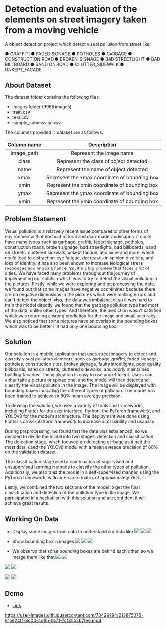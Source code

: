 
# Detection and evaluation of the elements on street imagery taken from a moving vehicle
A object detection project which detect visual pollution from street like:

● GRAFFITI
● FADED SIGNAGE
● POTHOLES
● GARBAGE
● CONSTRUCTION ROAD
● BROKEN_SIGNAGE
● BAD STREETLIGHT
● BAD BILLBOARD
● SAND ON ROAD
● CLUTTER_SIDEWALK
● UNKEPT_FACADE


##  About Dataset
The dataset folder contains the following files:
- images folder (9966 images)
- train.csv
- test.csv
- sample_submission.csv

The columns provided in dataset are as follows:

| Column name  | Description  |
| :------------: | :------------: |
| image_path  | Represent the image name  |
| class  | Represent the class of object detected  |
| name  | Represent the name of object detected  |
| xmax  | Represent the xmax coordinate of bounding box  |
| xmin  | Represent the xmin coordinate of bounding box  |
| ymax  | Represent the ymax coordinate of bounding box  |
| ymin  | Represent the ymin coordinate of bounding box  |


## Problem Statement

Visual pollution is a relatively recent issue compared to other forms of environmental that obstruct natural and man-made landscapes. 
it could have many types such as garbage, graffiti, faded signage, potholes, construction roads, broken signage, bad streetlights, bad billboards, sand on streets, 
cluttered sidewalk, unkept facade, and more and more. which could lead to distraction,
 eye fatigue, decreases in opinion diversity, and loss of identity. It has also been shown 
 to increase biological stress responses and impair balance. So, it's a big problem that faces a lot of cities.
We have faced many problems throughout the journey of implementing our solution which was to try to detect the visual pollution in the pictures. Firstly, while we were exploring and preprocessing the data, we found out that some images have negative coordinates because there are no negative dimensions in the pictures which were making errors and can't detect the object. also, the data was imbalanced, so it was hard to train the model directly, we found that the garbage pollution type had most of the data, unlike other types. And therefore, the prediction wasn't satisfied which was returning a wrong prediction for the image and small accuracy. We also noticed that some pictures have an overlap in the pounding boxes which was to be better if it had only one bounding box.

## Solution

Our solution is a mobile application that uses street imagery to detect and classify visual 
pollution elements, such as garbage, graffiti, faded signage, potholes, construction sites, 
broken signage, faulty streetlights, poor quality billboards, sand on streets, cluttered sidewalks, and poorly maintained building facades. 
The application is easy to use and efficient. Users can either take a picture or upload one, and the model will then detect and classify the visual pollution 
in the image. The image will be displayed with bounding boxes indicating the different types of pollution. The model has 
been trained to achieve an 80% mean average precision.

To develop the solution, we used a variety of tools and frameworks, including Flutter for the user interface, Python, the PyTorch framework, and YOLOv8 for the model's architecture. The deployment was done using Flutter's cross-platform framework to increase accessibility and usability.

During preprocessing, we found that the data was imbalanced, so we decided to divide the model into two stages: detection and classification. The detection stage, which focused on detecting garbage as it had the most data, used the YOLOv8 model with a mean average precision of 80% on the validation dataset..

The classification stage used a combination of supervised and unsupervised learning methods to classify the other types of pollution. Additionally, we also tried the model in a self-supervised manner, using the PyTorch framework, with an F-score matrix of approximately 76%.

Lastly, we combined the two sections of the model to get the final classification and detection of the pollution type in the image. We participated in a hackathon with this solution and are confident it will achieve great results.

##  Working On Data
 - Display some images from data to understand our data like
 ![](https://github.com/HabibaShera/Smartathon/blob/main/imgs/samples/0081af04e33fda23cb1d2da07b994200.jpg)
 ![](https://github.com/HabibaShera/Smartathon/blob/main/imgs/samples/0a2395009a83ce904b3e707a98d78334.jpg)
 ![](https://github.com/HabibaShera/Smartathon/blob/main/imgs/samples/0a281913e0b0d36b1484348ec6014544.jpg)

 - Show bounding box in images
 ![](https://github.com/HabibaShera/Smartathon/blob/main/imgs/bbox/clutter%20sidewalk.png)
 ![](https://github.com/HabibaShera/Smartathon/blob/main/imgs/bbox/potholes.png)
 ![](https://github.com/HabibaShera/Smartathon/blob/main/imgs/bbox/bad%20billboard.png)

- We observe that some bounding boxes are behind each other, so we merge them like that
![](https://github.com/HabibaShera/Smartathon/blob/main/imgs/merge-bbox/b1.jpeg)
![](https://github.com/HabibaShera/Smartathon/blob/main/imgs/merge-bbox/f1.jpeg)

![](https://github.com/HabibaShera/Smartathon/blob/main/imgs/merge-bbox/b2.jpeg)
![](https://github.com/HabibaShera/Smartathon/blob/main/imgs/merge-bbox/f2.jpeg)

![](https://github.com/HabibaShera/Smartathon/blob/main/imgs/merge-bbox/b3.jpeg)
![](https://github.com/HabibaShera/Smartathon/blob/main/imgs/merge-bbox/f3.jpeg)



## Demo

- [Link](https://user-images.githubusercontent.com/73429994/213875075-81ae24f1-8c04-4d8b-9a71-7cf85b2b7fee.mp4)

https://user-images.githubusercontent.com/73429994/213875075-81ae24f1-8c04-4d8b-9a71-7cf85b2b7fee.mp4


